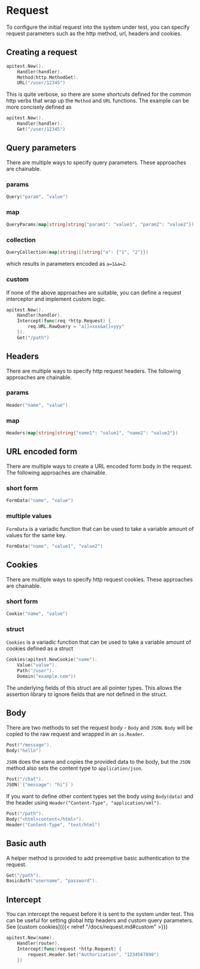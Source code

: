 # Request

To configure the initial request into the system under test, you can specify request parameters such as the http method, url, headers and cookies.

## Creating a request

```go
apitest.New().
	Handler(handler).
	Method(http.MethodGet).
	URL("/user/12345")
```

This is quite verbose, so there are some shortcuts defined for the common http verbs that wrap up the `Method` and `URL` functions. The example can be more concisely defined as

```go
apitest.New().
	Handler(handler).
	Get("/user/12345")
```

## Query parameters

There are multiple ways to specify query parameters. These approaches are chainable.

### params

```go
Query("param", "value")
```

### map

```go
QueryParams(map[string]string{"param1": "value1", "param2": "value2"})
```

### collection

```go
QueryCollection(map[string][]string{"a": {"1", "2"}})
```

which results in parameters encoded as `a=1&a=2`. 

### custom

If none of the above approaches are suitable, you can define a request interceptor and implement custom logic.

```go
apitest.New().
	Handler(handler).
	Intercept(func(req *http.Request) {
		req.URL.RawQuery = "a[]=xxx&a[]=yyy"
	}).
	Get("/path")
```

## Headers

There are multiple ways to specify http request headers. The following approaches are chainable.

### params

```go
Header("name", "value")
```

### map

```go
Headers(map[string]string{"name1": "value1", "name2": "value2"})
```

## URL encoded form

There are multiple ways to create a URL encoded form body in the request. The following approaches are chainable.

### short form

```go
FormData("name", "value")
```

### multiple values

`FormData` is a variadic function that can be used to take a variable amount of values for the same key.

```go
FormData("name", "value1", "value2")
```

## Cookies

There are multiple ways to specify http request cookies. These approaches are chainable.

### short form

```go
Cookie("name", "value")
```

### struct

`Cookies` is a variadic function that can be used to take a variable amount of cookies defined as a struct

```go
Cookies(apitest.NewCookie("name").
	Value("value").
	Path("/user").
	Domain("example.com"))
```

The underlying fields of this struct are all pointer types. This allows the assertion library to ignore fields that are not defined in the struct.

## Body

There are two methods to set the request body - `Body` and `JSON`. `Body` will be copied to the raw request and wrapped in an `io.Reader`.

```go
Post("/message").
Body("hello")
``` 
 
`JSON` does the same and copies the provided data to the body, but the `JSON` method also sets the content type to `application/json`.

```go
Post("/chat").
JSON(`{"message": "hi"}`)
```

If you want to define other content types set the body using `Body(data)` and the header using `Header("Content-Type", "application/xml")`.

```go
Post("/path").
Body("<html>content</html>").
Header("Content-Type", "text/html")
```

## Basic auth

A helper method is provided to add preemptive basic authentication to the request. 

```go
Get("/path").
BasicAuth("username", "password").
```

## Intercept

You can intercept the request before it is sent to the system under test. This can be useful for setting global http headers and custom query parameters.
See [custom cookies]({{< relref "/docs/request.md#custom" >}})

```go
apitest.New(name).
	Handler(router).
	Intercept(func(request *http.Request) {
		request.Header.Set("Authorization", "1234567890")
	})
```